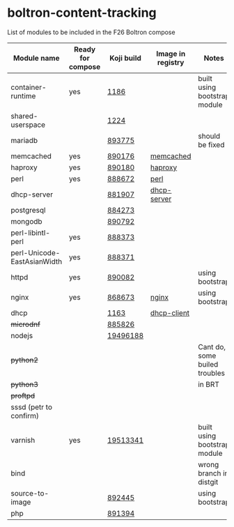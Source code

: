 # boltron-content-tracking
List of modules to be included in the F26 Boltron compose

| Module name         | Ready for compose | Koji build | Image in registry |Notes |
| --------------------|-------------------|------------|-------------------|-------|
|container-runtime    |yes |[1186](https://koji.fedoraproject.org/koji/taginfo?tagID=1186) | |built using bootstrap module |
|shared-userspace     | |[1224](https://koji.fedoraproject.org/koji/taginfo?tagID=1224) | | |
|mariadb              | |[893775](https://koji.fedoraproject.org/koji/buildinfo?buildID=893775) | |should be fixed |
|memcached            |yes |[890176](https://koji.fedoraproject.org/koji/buildinfo?buildID=890176) |[memcached](docker.io/modularitycontainers/memcached) | |
|haproxy              |yes |[890180](https://koji.fedoraproject.org/koji/buildinfo?buildID=890180) |[haproxy](docker.io/modularitycontainers/haproxy) | |
|perl                 |yes |[888672](https://koji.fedoraproject.org/koji/buildinfo?buildID=888672) |[perl](docker.io/modularitycontainers/perl) | |
|dhcp-server          | |[881907](https://koji.fedoraproject.org/koji/buildinfo?buildID=881907) |[dhcp-server](docker.io/modularitycontainers/dhcp-server) | |
|postgresql           | |[884273](https://koji.fedoraproject.org/koji/buildinfo?buildID=884273) | | |
|mongodb              | |[890792](https://koji.fedoraproject.org/koji/buildinfo?buildID=890792) | | |
|perl-libintl-perl    |yes |[888373](https://koji.fedoraproject.org/koji/buildinfo?buildID=888373) | | |
|perl-Unicode-EastAsianWidth |yes |[888371](https://koji.fedoraproject.org/koji/buildinfo?buildID=888371) | | |
|httpd                |yes |[890082](https://koji.fedoraproject.org/koji/buildinfo?buildID=890082) | |using bootstrap |
|nginx                |yes |[868673](https://koji.fedoraproject.org/koji/buildinfo?buildID=868673) |[nginx](docker.io/modularitycontainers/nginx) |using bootstrap |
|dhcp                 | |[1163](https://koji.fedoraproject.org/koji/taginfo?tagID=1163) |[dhcp-client](docker.io/modularitycontainers/dhcp-client) |
|~~microdnf~~         | |[885826](https://koji.fedoraproject.org/koji/buildinfo?buildID=885826) | |
|nodejs               |  |[19496188](https://koji.fedoraproject.org/koji/taskinfo?taskID=19496188) | |
|~~python2~~          | | | |Cant do, some builed troubles  |
|~~python3~~          | | | |in BRT |
|~~proftpd~~          |  | | | |
|sssd (petr to confirm) | | | | |
|varnish              |yes |[19513341](https://koji.fedoraproject.org/koji/taskinfo?taskID=19513341) | |built using bootstrap module |
|bind                 || | |wrong branch in distgit |
|source-to-image      | |[892445](https://koji.fedoraproject.org/koji/buildinfo?buildID=892445) | |using bootstrap |
|php                  | |[891394](https://koji.fedoraproject.org/koji/buildinfo?buildID=891394) | | |
